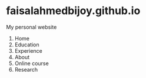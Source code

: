 # faisalahmedbijoy.github.io
My personal website
<ol>
<li>Home</li>
<li>Education</li>
<li>Experience</li>
<li>About</li>
<li>Online course</li>
<li>Research</li>
</ol>
